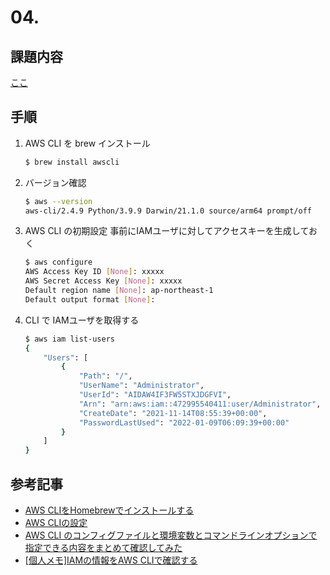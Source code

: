 # 04.
## 課題内容
[ここ](../README.md#04.)

## 手順
1. AWS CLI を brew インストール
    ```sh
    $ brew install awscli
    ```
2. バージョン確認
    ```sh
    $ aws --version
    aws-cli/2.4.9 Python/3.9.9 Darwin/21.1.0 source/arm64 prompt/off
    ```
3. AWS CLI の初期設定
    事前にIAMユーザに対してアクセスキーを生成しておく

    ```sh
    $ aws configure
    AWS Access Key ID [None]: xxxxx
    AWS Secret Access Key [None]: xxxxx
    Default region name [None]: ap-northeast-1
    Default output format [None]: 
    ```
4. CLI で IAMユーザを取得する
    ```sh
    $ aws iam list-users
    {
        "Users": [
            {
                "Path": "/",
                "UserName": "Administrator",
                "UserId": "AIDAW4IF3FW5STXJDGFVI",
                "Arn": "arn:aws:iam::472995540411:user/Administrator",
                "CreateDate": "2021-11-14T08:55:39+00:00",
                "PasswordLastUsed": "2022-01-09T06:09:39+00:00"
            }
        ]
    }
    ```

## 参考記事
- [AWS CLIをHomebrewでインストールする](https://zenn.dev/akakuro/articles/30f570b8863bef)
- [AWS CLIの設定](https://docs.aws.amazon.com/ja_jp/cli/latest/userguide/cli-chap-configure.html)
- [AWS CLI のコンフィグファイルと環境変数とコマンドラインオプションで指定できる内容をまとめて確認してみた](https://dev.classmethod.jp/articles/aws-cli-configuration-file-env-option/)
- [[個人メモ]IAMの情報をAWS CLIで確認する](https://qiita.com/isobecky74/items/92d35fa1d3063fe64dc4)